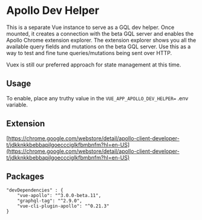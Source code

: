# Apollo Dev Helper

This is a separate Vue instance to serve as a GQL dev helper. Once mounted, it creates
a connection with the beta GQL server and enables the Apollo Chrome extension explorer. The extension explorer shows you all the available query fields and mutations on the beta GQL server. Use this as a way to test and fine tune queries/mutations being sent over HTTP.

Vuex is still our preferred approach for state management at this time.

## Usage

To enable, place any truthy value in the `VUE_APP_APOLLO_DEV_HELPER=` .env variable.

## Extension

[https://chrome.google.com/webstore/detail/apollo-client-developer-t/jdkknkkbebbapilgoeccciglkfbmbnfm?hl=en-US](https://chrome.google.com/webstore/detail/apollo-client-developer-t/jdkknkkbebbapilgoeccciglkfbmbnfm?hl=en-US)

## Packages

```
"devDependencies" : {
 	"vue-apollo": "^3.0.0-beta.11",
    "graphql-tag": "^2.9.0",
    "vue-cli-plugin-apollo": "^0.21.3"
}
```
